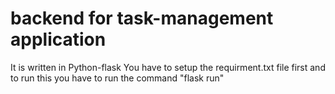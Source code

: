 # backend for task-management application

It is written in Python-flask
You have to setup the requirment.txt file first and to run this you have to run the command "flask run"

